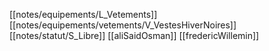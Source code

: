 [[notes/equipements/L_Vetements]] [[notes/equipements/vetements/V_VestesHiverNoires]] [[notes/statut/S_Libre]]
[[aliSaidOsman]]
[[fredericWillemin]]